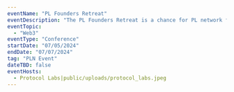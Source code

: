 ```yaml
---
eventName: "PL Founders Retreat"
eventDescription: "The PL Founders Retreat is a chance for PL network founders and leaders to recharge, build connections, and learn from each other in an informal, relaxed setting. Please note that this retreat is by invitation only."
eventTopic: 
  - "Web3"
eventType: "Conference"
startDate: "07/05/2024"
endDate: "07/07/2024"
tag: "PLN Event"
dateTBD: false
eventHosts:
  - Protocol Labs|public/uploads/protocol_labs.jpeg
---
```

